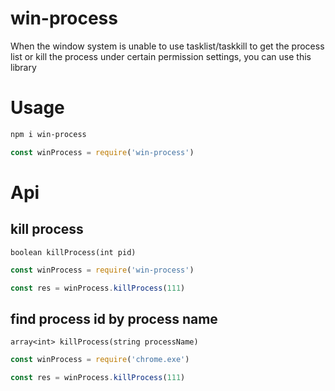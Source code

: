 # win-process
When the window system is unable to use tasklist/taskkill to get the process list or kill the process under certain permission settings, you can use this library

# Usage
```sh
npm i win-process
```

```js
const winProcess = require('win-process')
```
# Api

## kill process
```
boolean killProcess(int pid)
```

```js
const winProcess = require('win-process')

const res = winProcess.killProcess(111)
```

## find process id by process name

```
array<int> killProcess(string processName)
```

```js
const winProcess = require('chrome.exe')

const res = winProcess.killProcess(111)
```